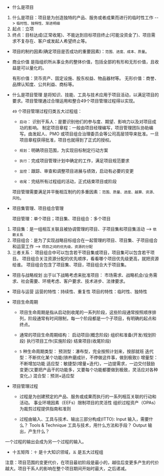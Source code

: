 
* 什么是项目

1. 什么是项目：项目是为创造独特的产品、服务或者成果而进行的临时性工作 --> `临时性、独特性、渐进明细`
2. 起点：立项
3. 终点：目标达成(正常收尾)、不能达到目标项目终止(可能没资金了)、项目需求不复存在、客户或发起人希望终止等。

* 项目的制约因素(确定项目是否成功的重要因素)：`范围、进度、成本、质量`。

* 商业价值
    是指组织所从事业务的整体价值，包括全部的有形和无形价值，且收益是可以量化的。

    有形价值：货币资产、固定设施、股东权益、物品器材等。
    无形价值：商誉、品牌认知度、公共利益、商标等。

* 什么是项目管理
    是将知识、技能、工具与技术应用于项目活动，以满足项目的要求。项目管理通过合理运用和整合49个项目管理过程得以实现。

    `49` 个项目管理过程归类五大过程组：
    - `启动`：
        识别干系人：是要识别他们的参与度、期望、影响力以及对项目成功的影响。
        制定项目章程：一般由项目经理编写，项目管理团队协助编写。由发起人、PMO 或项目组合治理委员会等公司高层领导来批准。一旦项目章程获得批准，项目也就得到了正式的授权。

    - `规划`：明确项目范围，为实现目标制定行动方案

    - `执行`：完成项目管理计划中确定的工作，满足项目规范要求

    - `监控`：跟踪、审查和调整项目进展与绩效，启动有必要的变更

    - `收尾`：完结所有过程组的活动，正式结束项目或阶段

    项目管理需要满足并平衡相互制约的多重因素：`范围、质量、进度、越算、资源、风险`。

* 项目集管理、项目组合管理

    项目管理：单个项目；项目集、项目组合：多个项目
1. 项目集：是一组相互关联且被协调管理的项目、子项目集和项目集活动 --> `依赖关系`
2. 项目组合：是为了实现战略目标组合在一起管理的项目、项目集、子项目组合和运营工作 --> `项目之间的优先级，资源的分配`
3. 三者关系：
    项目组合中可以包含若干项目集或项目，项目集可以包含若干项目。
    项目组合关注资源分配的优先顺序，看看哪个项目优先级更高，就把资源给谁。
    项目组合包含了项目集、项目，项目组合大于项目集。

* 项目与战略规划
    出于以下战略考虑来批准项目：
        市场需求、战略机会/业务需求、社会需要、环境考虑、客户要求、技术进步、法律要求。

* 项目与运营
    运营的特性：持续性、重复性
    项目的特性：临时性、独特性

* 项目生命周期
    - 项目生命周期是指从启动到收尾的一系列阶段，这些阶段通常按照顺序排列，阶段通常有时间限制，每一个阶段都是一个子项目，有明确的起点和终点。
    - 通常的项目生命周期结构：
        启动项目(概念阶段)
        组织和准备(开发/规划阶段)
        执行项目工作(实施阶段)
        结束项目(收尾阶段)

    - `5` 种生命周期类型：
        预测型：瀑布型，完全按照计划来，按部就班
        迭代型：不断优化某个功能(铁杵磨成针，不停做这件事，做到极致))
        增量型：不断增加功能
        适应型：敏捷型(增量+迭代)，一边提需求，一边交付鼓励变更(又要把产品干的功能多，又要每个功能都要做到极致，灵活应对各种变化。)
        混合型：预测+适应型

* 项目管理过程
    - 过程是为创建预定的产品、服务或成果而执行的一系列相互关联的行动和活动。
    事业环境因素（EEFs）限制项目的灵活性
    组织过程资产（OPAs）为裁剪过程提供指南和准则

    - 过程由输入、工具与技术、输出三部分构成(ITTO):
    Input 输入，需要什么？
    Tools & Technique 工具与技术，用什么方法和手段？
    Output 输出，产生什么？

一个过程的输出会成为另一个过程的输入。

* 十五矩阵：`十` 是十大知识领域，`五` 是五大过程组

注意：项目范围的变更代价，在项目最初阶段是最小的，越往后变更多产生的代价越大。项目干系人的影响在整个项目期间开始时最大，之后递减。
